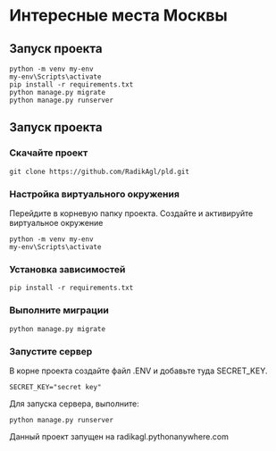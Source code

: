 # Интересные места Москвы

## Запуск проекта

   ```shell
   python -m venv my-env
   my-env\Scripts\activate
   pip install -r requirements.txt
   python manage.py migrate
   python manage.py runserver
   ```
## Запуск проекта

### Скачайте проект

   ```shell
   git clone https://github.com/RadikAgl/pld.git
   ```

### Настройка виртуального окружения
Перейдите в корневую папку проекта. Создайте и активируйте виртуальное окружение
   ```shell
   python -m venv my-env
   my-env\Scripts\activate
   ```

### Установка зависимостей

   ```shell   
   pip install -r requirements.txt

   ```
### Выполните миграции

   ```shell
  python manage.py migrate 
   ```

### Запустите сервер

В корне проекта создайте файл .ENV и добавьте туда SECRET_KEY.
   ```
  SECRET_KEY="secret key"
   ```
Для запуска сервера, выполните:
   ```shell
  python manage.py runserver 
   ```

Данный проект запущен на radikagl.pythonanywhere.com